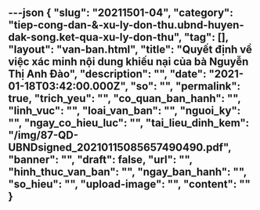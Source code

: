 ---json
{
    "slug": "20211501-04",
    "category": "tiep-cong-dan-&-xu-ly-don-thu.ubnd-huyen-dak-song.ket-qua-xu-ly-don-thu",
    "tag": [],
    "layout": "van-ban.html",
    "title": "Quyết định về việc xác minh nội dung khiếu nại của bà Nguyễn Thị Anh Đào",
    "description": "",
    "date": "2021-01-18T03:42:00.000Z",
    "so": "",
    "permalink": true,
    "trich_yeu": "",
    "co_quan_ban_hanh": "",
    "linh_vuc": "",
    "loai_van_ban": "",
    "nguoi_ky": "",
    "ngay_co_hieu_luc": "",
    "tai_lieu_dinh_kem": "/img/87-QD-UBNDsigned_20210115085657490490.pdf",
    "banner": "",
    "draft": false,
    "url": "",
    "hinh_thuc_van_ban": "",
    "ngay_ban_hanh": "",
    "so_hieu": "",
    "upload-image": "",
    "__content__": ""
}
---
